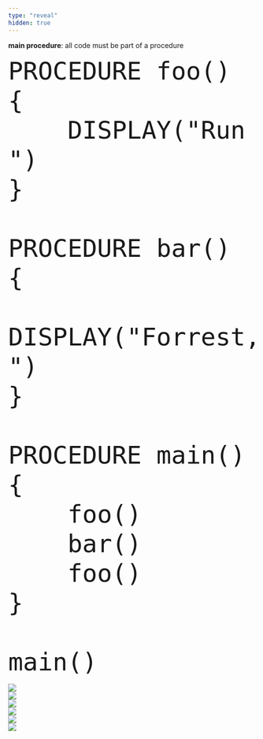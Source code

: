 ```yaml
---
type: "reveal"
hidden: true
---
```

<section>
    <b>main procedure</b>: all code must be part of a procedure
</section>
<section>
    <pre><code style="font-size: 50px; line-height: 60px" class="language-plaintext stretch">PROCEDURE foo()
{
    DISPLAY("Run ")
}<br>
PROCEDURE bar()
{
    DISPLAY("Forrest, ")
}<br>
PROCEDURE main()
{
    foo()
    bar()
    foo()
}<br>
main()</code></pre>
</section>
<section>
	<img class="stretch plain" src="/cc110/images/lab2/trace4_1.png">
</section>
<section>
	<img class="stretch plain" src="/cc110/images/lab2/trace4_3.png">
</section>
<section>
	<img class="stretch plain" src="/cc110/images/lab2/trace4_5.png">
</section>
<section>
	<img class="stretch plain" src="/cc110/images/lab2/trace4_7.png">
</section>
<section>
	<img class="stretch plain" src="/cc110/images/lab2/trace4_8.png">
</section>
<section>
	<img class="stretch plain" src="/cc110/images/lab2/trace4.gif">
</section>